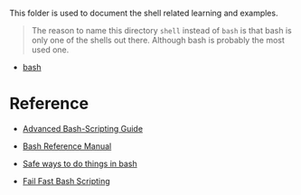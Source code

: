 This folder is used to document the shell related learning and examples.

> The reason to name this directory `shell` instead of `bash` is that bash is only one of the shells out there.
> Although bash is probably the most used one.

- [bash](./bash/Readme.md)

# Reference

  - [Advanced Bash-Scripting Guide](https://tldp.org/LDP/abs/abs-guide.pdf)

  - [Bash Reference Manual](https://www.gnu.org/software/bash/manual/html_node/index.html#Top)

  - [Safe ways to do things in bash](https://github.com/anordal/shellharden/blob/master/how_to_do_things_safely_in_bash.md)

  - [Fail Fast Bash Scripting](https://dougrichardson.us/notes/fail-fast-bash-scripting.html)
